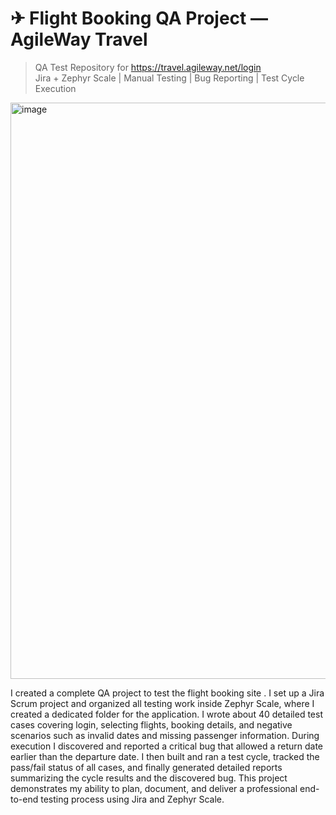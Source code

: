 # ✈ Flight Booking QA Project — AgileWay Travel

> QA Test Repository for https://travel.agileway.net/login  
> Jira + Zephyr Scale | Manual Testing | Bug Reporting | Test Cycle Execution

<img width="1459" height="922" alt="image" src="https://github.com/user-attachments/assets/96d1e481-d23e-4efd-9782-edd543e3c79f" />

I created a complete QA project to test the flight booking site 
. I set up a Jira Scrum project and organized all testing work inside Zephyr Scale, where I created a dedicated folder for the application. I wrote about 40 detailed test cases covering login, selecting flights, booking details, and negative scenarios such as invalid dates and missing passenger information. During execution I discovered and reported a critical bug that allowed a return date earlier than the departure date. I then built and ran a test cycle, tracked the pass/fail status of all cases, and finally generated detailed reports summarizing the cycle results and the discovered bug. This project demonstrates my ability to plan, document, and deliver a professional end-to-end testing process using Jira and Zephyr Scale.
